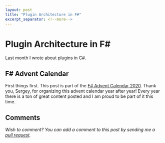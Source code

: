 ```yaml
---
layout: post
title: "Plugin Architecture in F#"
excerpt_separator: <!--more-->
---
```


# Plugin Architecture in F#
Last month I wrote about plugins in C#.

<!--more-->

## F# Advent Calendar
First things first. This post is part of the [F# Advent Calendar 2020](https://sergeytihon.com/2020/10/22/f-advent-calendar-in-english-2020/). Thank you, Sergey, for organizing this advent calendar year after year! Every year there is a ton of great content posted and I am proud to be part of it this time.

## Comments
_Wish to comment? You can add a comment to this post by sending me a [pull request](https://github.com/janssen-io/janssen-io.github.io#readme)._
